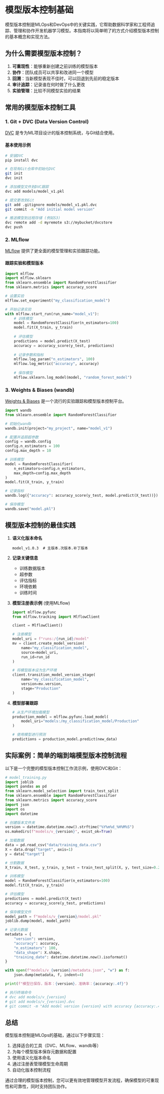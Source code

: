 # 模型版本控制基础

模型版本控制是MLOps和DevOps中的关键实践，它帮助数据科学家和工程师追踪、管理和协作开发机器学习模型。本指南将以简单明了的方式介绍模型版本控制的基本概念和实现方法。

## 为什么需要模型版本控制？

1. **可重现性**：能够重新创建之前训练的模型版本
2. **协作**：团队成员可以共享和改进同一个模型
3. **回溯**：当新模型表现不佳时，可以回退到先前的稳定版本
4. **审计追踪**：记录谁在何时做了什么更改
5. **实验管理**：比较不同模型实验的结果

## 常用的模型版本控制工具

### 1. Git + DVC (Data Version Control)

[DVC](https://dvc.org/) 是专为ML项目设计的版本控制系统，与Git结合使用。

#### 基本使用示例

```bash
# 安装DVC
pip install dvc

# 在现有Git仓库中初始化DVC
git init
dvc init

# 添加模型文件到DVC跟踪
dvc add models/model_v1.pkl

# 提交更改到Git
git add .gitignore models/model_v1.pkl.dvc
git commit -m "Add initial model version"

# 推送模型到远程存储 (例如S3)
dvc remote add -d myremote s3://mybucket/dvcstore
dvc push
```

### 2. MLflow

[MLflow](https://mlflow.org/) 提供了更全面的模型管理和实验跟踪功能。

#### 跟踪实验和模型版本

```python
import mlflow
import mlflow.sklearn
from sklearn.ensemble import RandomForestClassifier
from sklearn.metrics import accuracy_score

# 设置实验
mlflow.set_experiment("my_classification_model")

# 开始记录实验
with mlflow.start_run(run_name="model_v1"):
    # 训练模型
    model = RandomForestClassifier(n_estimators=100)
    model.fit(X_train, y_train)
    
    # 评估模型
    predictions = model.predict(X_test)
    accuracy = accuracy_score(y_test, predictions)
    
    # 记录参数和指标
    mlflow.log_param("n_estimators", 100)
    mlflow.log_metric("accuracy", accuracy)
    
    # 保存模型
    mlflow.sklearn.log_model(model, "random_forest_model")
```

### 3. Weights & Biases (wandb)

[Weights & Biases](https://wandb.ai/) 是一个流行的实验跟踪和模型版本控制平台。

```python
import wandb
from sklearn.ensemble import RandomForestClassifier

# 初始化wandb
wandb.init(project="my_project", name="model_v1")

# 配置并追踪超参数
config = wandb.config
config.n_estimators = 100
config.max_depth = 10

# 训练模型
model = RandomForestClassifier(
    n_estimators=config.n_estimators, 
    max_depth=config.max_depth
)
model.fit(X_train, y_train)

# 记录指标
wandb.log({"accuracy": accuracy_score(y_test, model.predict(X_test))})

# 保存模型
wandb.save("model.pkl")
```

## 模型版本控制的最佳实践

1. **语义化版本命名**
   ```
   model_v1.0.3  # 主版本.次版本.补丁版本
   ```

2. **记录关键信息**
   - 训练数据版本
   - 超参数
   - 评估指标
   - 环境依赖
   - 训练时间

3. **模型注册表示例** (使用MLflow)

   ```python
   import mlflow.pyfunc
   from mlflow.tracking import MlflowClient
   
   client = MlflowClient()
   
   # 注册模型
   model_uri = f"runs:/{run_id}/model"
   mv = client.create_model_version(
       name="my_classification_model",
       source=model_uri,
       run_id=run_id
   )
   
   # 将模型版本设为生产环境
   client.transition_model_version_stage(
       name="my_classification_model",
       version=mv.version,
       stage="Production"
   )
   ```

4. **模型部署跟踪**

   ```python
   # 从生产环境加载模型
   production_model = mlflow.pyfunc.load_model(
       model_uri="models:/my_classification_model/Production"
   )
   
   # 使用模型进行预测
   predictions = production_model.predict(new_data)
   ```

## 实际案例：简单的端到端模型版本控制流程

以下是一个完整的模型版本控制工作流示例，使用DVC和Git：

```python
# model_training.py
import joblib
import pandas as pd
from sklearn.model_selection import train_test_split
from sklearn.ensemble import RandomForestClassifier
from sklearn.metrics import accuracy_score
import json
import os
import datetime

# 创建版本文件夹
version = datetime.datetime.now().strftime("%Y%m%d_%H%M%S")
os.makedirs(f"models/v_{version}", exist_ok=True)

# 加载数据
data = pd.read_csv("data/training_data.csv")
X = data.drop("target", axis=1)
y = data["target"]

# 分割数据
X_train, X_test, y_train, y_test = train_test_split(X, y, test_size=0.2, random_state=42)

# 训练模型
model = RandomForestClassifier(n_estimators=100)
model.fit(X_train, y_train)

# 评估模型
predictions = model.predict(X_test)
accuracy = accuracy_score(y_test, predictions)

# 保存模型文件
model_path = f"models/v_{version}/model.pkl"
joblib.dump(model, model_path)

# 记录元数据
metadata = {
    "version": version,
    "accuracy": accuracy,
    "n_estimators": 100,
    "data_shape": X.shape,
    "training_date": datetime.datetime.now().isoformat()
}

with open(f"models/v_{version}/metadata.json", "w") as f:
    json.dump(metadata, f, indent=4)

print(f"模型已保存，版本：{version}，准确率：{accuracy:.4f}")

# 执行终端命令
# dvc add models/v_{version}
# git add models/v_{version}.dvc
# git commit -m "Add model version {version} with accuracy {accuracy:.4f}"
```

## 总结

模型版本控制是MLOps的基础，通过以下步骤实现：

1. 选择适合的工具（DVC、MLflow、wandb等）
2. 为每个模型版本保存元数据和配置
3. 使用语义化版本命名
4. 通过注册表管理模型生命周期
5. 自动化版本控制流程

通过合理的模型版本控制，您可以更有效地管理模型开发流程，确保模型的可重现性和可靠性，同时支持团队协作。